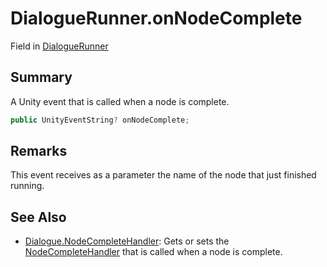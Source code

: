 # DialogueRunner.onNodeComplete

Field in [DialogueRunner](/docs/api/csharp/yarn.unity.dialoguerunner.md)

## Summary


A Unity event that is called when a node is complete.


```csharp
public UnityEventString? onNodeComplete;
```

## Remarks


This event receives as a parameter the name of the node that
just finished running.


## See Also

* [Dialogue.NodeCompleteHandler](/docs/api/csharp/yarn.dialogue.nodecompletehandler.md): Gets or sets the  [NodeCompleteHandler](yarn.nodecompletehandler.md)  that is called when a node is complete.

